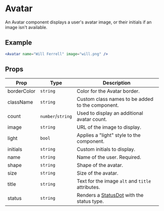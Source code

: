 # Avatar

An Avatar component displays a user's avatar image, or their initials if an image isn't available.


## Example

```jsx
<Avatar name="Will Ferrell" image="will.png" />
```


## Props

| Prop | Type | Description |
| --- | --- | --- |
| borderColor | `string` | Color for the Avatar border. |
| className | `string` | Custom class names to be added to the component. |
| count | `number`/`string` | Used to display an additional avatar count. |
| image | `string` | URL of the image to display. |
| light | `bool` | Applies a "light" style to the component. |
| initials | `string` | Custom initials to display. |
| name | `string` | Name of the user. Required. |
| shape | `string` | Shape of the avatar. |
| size | `string` | Size of the avatar. |
| title | `string` | Text for the image `alt` and `title` attributes. |
| status | `string` | Renders a [StatusDot](../StatusDot) with the status type. |
